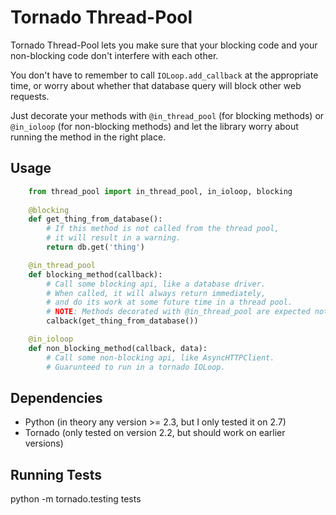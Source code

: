 Tornado Thread-Pool
===================

Tornado Thread-Pool lets you make sure that your blocking code and your non-blocking code don't interfere with each other.

You don't have to remember to call `IOLoop.add_callback` at the appropriate time, or worry about whether that database query will block other web requests.

Just decorate your methods with `@in_thread_pool` (for blocking methods) or `@in_ioloop` (for non-blocking methods) and let the library worry about running the method in the right place.

Usage
-----

```python
    from thread_pool import in_thread_pool, in_ioloop, blocking
    
    @blocking
    def get_thing_from_database():
        # If this method is not called from the thread pool,
        # it will result in a warning.
        return db.get('thing')

    @in_thread_pool
    def blocking_method(callback):
        # Call some blocking api, like a database driver.
        # When called, it will always return immediately,
        # and do its work at some future time in a thread pool.
        # NOTE: Methods decorated with @in_thread_pool are expected not to have a return value.
        calback(get_thing_from_database())

    @in_ioloop
    def non_blocking_method(callback, data):
        # Call some non-blocking api, like AsyncHTTPClient.
        # Guarunteed to run in a tornado IOLoop.

```

Dependencies
------------

* Python (in theory any version >= 2.3, but I only tested it on 2.7)
* Tornado (only tested on version 2.2, but should work on earlier versions)

Running Tests
-------------

python -m tornado.testing tests
